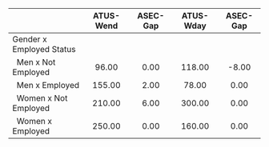 
|                      |    ATUS-Wend |     ASEC-Gap |    ATUS-Wday |     ASEC-Gap |
| -------------------- | :----------: | :----------: | :----------: | :----------: |
| Gender x Employed Status |              |              |              |              |
| &nbsp;&nbsp;Men x Not Employed |        96.00 |         0.00 |       118.00 |        -8.00 |
| &nbsp;&nbsp;Men x Employed |       155.00 |         2.00 |        78.00 |         0.00 |
| &nbsp;&nbsp;Women x Not Employed |       210.00 |         6.00 |       300.00 |         0.00 |
| &nbsp;&nbsp;Women x Employed |       250.00 |         0.00 |       160.00 |         0.00 |

